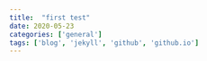 ```yaml
---
title:  "first test"
date: 2020-05-23
categories: ['general']
tags: ['blog', 'jekyll', 'github', 'github.io']
---
```

